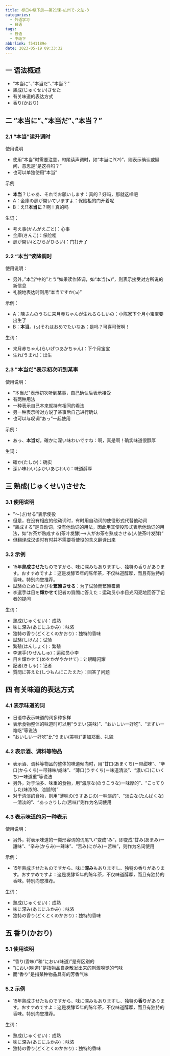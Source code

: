```yaml
---
title: 标日中级下册——第21课-広州で-文法-3
categories:
  - 外语学习
  - 日语
tags:
  - 日语
  - 中级下
abbrlink: f541189e
date: 2023-05-19 09:33:32
---
```

## 一 语法概述

* ”本当に”、”本当だ”、”本当？”
* 熟成(じゅくせい)させた
* 有关味道的表达方式
* 香り(かおり)

<!--more-->

## 二 ”本当に”、”本当だ”、”本当？”

### 2.1 “本当”读升调时

使用说明

* 使用”本当”时需要注意，句尾读声调时，如“本当に?(↗)”，则表示确认或疑问，意思是“是这样吗？”
* 也可以单独使用”本当”

示例

* **本当**？じゃあ、それでお願いします：真的？好吗，那就这样吧
* A：金庫の扉が開いていますよ：保险柜的门开着呢
* B：え⁉**本当に**？啊！真的吗

生词：

* 考え事(かんがえごと)：心事
* 金庫(きんこ)：保险柜
* 扉が開い(とびらがひらい)：门打开了

### 2.2 “本当”读降调时

使用说明：

* 另外，”本当“中的”とう“如果读作降调，如“本当(↘)”，则表示接受对方所说的新信息
* 礼貌地表达时则用“本当ですか(↘)”

示例：

* A：陳さんのうちに来月赤ちゃんが生れるらしいの：小陈家下个月小宝宝要出生了
* B：**本当**。(↘)それはおめでたいなあ：是吗？可喜可贺啊！

生词：

* 来月赤ちゃん(らいげつあかちゃん)：下个月宝宝
* 生れ(うまれ)：出生

### 2.3 "本当だ"表示初次听到某事

使用说明：

* "本当だ"表示初次听到某事，自己确认后表示接受
* 有两种用法
* 一种表示自己本来就持有相同的看法
* 另一种表示听对方说了某事后自己进行确认
* 也可以与叹词“あっ”一起使用

示例：

* あっ、**本当だ**。確かに深い味わいですね：啊，真是啊！确实味道很醇厚

生词：

* 確か(たしか)：确实
* 深い味わい(ふかいあじわい)：味道醇厚

## 三 熟成(じゅくせい)させた

### 3.1 使用说明

* ”～(さ)せる”表示使役
* 但是，在没有相应的他动词时，有时用自动词的使役形式代替他动词
* “熟成する”是自动词，没有他动词的用法，因此用其使役形式表示他动词的用法，如“お茶が熟成する(茶叶发酵)—>人がお茶を熟成させる(人使茶叶发酵)”
* 但翻译成汉语时有时并不需要将使役的含义翻译出来

### 3.2 示例

* 15年**熟成させた**ものですから、味に深みもありますし、独特の香りがあります。おすすめですよ：这是发酵15年的陈年茶，不仅味道醇厚，而且有独特的香味。特别向您推荐。
* 試験のためにかびを**繁殖させる**：为了试验而繁殖霉菌
* 李選手は目を**輝かせて**記者の質問に答えた：运动员小李目光闪亮地回答了记者的提问

生词：

* 熟成(じゅくせい)：成熟
* 味に深み(あじにふかみ)：味浓
* 独特の香り(どくとくのかおり)：独特的香味
* 試験(しけん)：试验
* 繁殖(はんしょく)：繁殖
* 李選手(りせんしゅ)：运动员小李
* 目を輝かせて(めをかがやかせて)：让眼睛闪耀
* 記者(きしゃ)：记者
* 質問に答えた(しつもんにこたえた)：回答了问题

## 四 有关味道的表达方式

### 4.1 表示味道的词

* 日语中表示味道的词多种多样
* 表示食物整体的味道时可以用“うまい(美味)”、“おいしいー好吃”、“まずいー难吃”等说法
* “おいしいー好吃”比“うまい(美味)”更加郑重、礼貌

### 4.2 表示酒、调料等物品

* 表示酒、调料等物品的整体的味道倾向时，用“甘口(あまくち)ー带甜味”、“辛口(からくち)ー带辣味/咸味”、“薄口(うすくち)ー味道清淡”、“濃い口(こいくち)ー味道重”等说法
* 另外，对于油多、味重的食物，用“濃厚な(のうこうな)ー味厚的”、“こってりした(味浓的、油腻的)”
* 对于清淡的食物，则用“薄味の(うすあじの)ー味淡的”、“淡白な(たんぱくな)ー清淡的”、“あっさりした(苦味)”则作为名词使用

### 4.3 表示味道的另一种表示

使用说明：

* 另外，将表示味道的一类形容词的词尾“い”变成“み”，即变成“甘み(あまみ)ー甜味”、“辛み(からみ)ー辣味”、“苦み(にがみ)ー苦味”，则作为名词使用

示例：

* 15年熟成させたものですから、味に**深み**もありますし、独特の香りがあります。おすすめですよ：这是发酵15年的陈年茶，不仅味道醇厚，而且有独特的香味。特别向您推荐。

生词：

* 熟成(じゅくせい)：成熟
* 味に深み(あじにふかみ)：味浓
* 独特の香り(どくとくのかおり)：独特的香味

## 五 香り(かおり)

### 5.1 使用说明

* “香り(香味)”和“におい(味道)”是有区别的
* “におい(味道)”是指物品自身散发出来的刺激嗅觉的气味
* 而“香り”是指某种物品具有的芳香气味

### 5.2 示例

* 15年熟成させたものですから、味に深みもありますし、独特の**香り**があります。おすすめですよ：这是发酵15年的陈年茶，不仅味道醇厚，而且有独特的香味。特别向您推荐。

生词：

* 熟成(じゅくせい)：成熟
* 味に深み(あじにふかみ)：味浓
* 独特の香り(どくとくのかおり)：独特的香味

